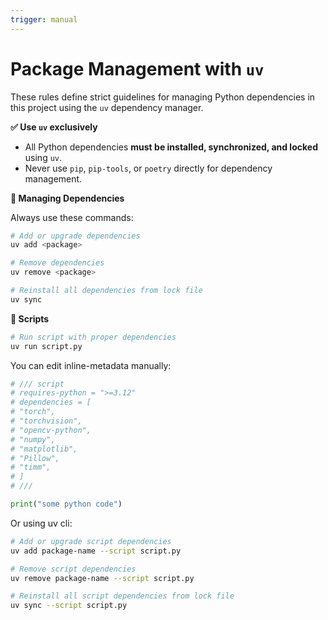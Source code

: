 ```yaml
---
trigger: manual
---
```

# Package Management with `uv`

These rules define strict guidelines for managing Python dependencies in this project using the `uv` dependency manager.

**✅ Use `uv` exclusively**

- All Python dependencies **must be installed, synchronized, and locked** using `uv`.
- Never use `pip`, `pip-tools`, or `poetry` directly for dependency management.

**🔁 Managing Dependencies**

Always use these commands:

```bash
# Add or upgrade dependencies
uv add <package>

# Remove dependencies
uv remove <package>

# Reinstall all dependencies from lock file
uv sync
```

**🔁 Scripts**

```bash
# Run script with proper dependencies
uv run script.py
```

You can edit inline-metadata manually:

```python
# /// script
# requires-python = ">=3.12"
# dependencies = [
# "torch",
# "torchvision",
# "opencv-python",
# "numpy",
# "matplotlib",
# "Pillow",
# "timm",
# ]
# ///

print("some python code")
```

Or using uv cli:

```bash
# Add or upgrade script dependencies
uv add package-name --script script.py

# Remove script dependencies
uv remove package-name --script script.py

# Reinstall all script dependencies from lock file
uv sync --script script.py
```